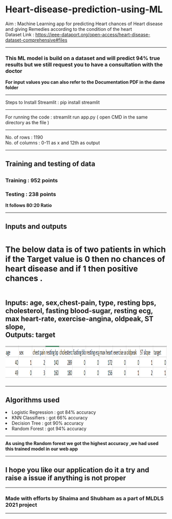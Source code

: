 # Heart-disease-prediction-using-ML
Aim : Machine Learning app for predicting Heart chances of Heart disease and giving Remedies according to the condition of the heart <br>
Dataset Link : https://ieee-dataport.org/open-access/heart-disease-dataset-comprehensive#files <br><hr>
<b><h3>This ML model is build on a dataset and will predict 94% true results but we still request you to have a consultation with the doctor </h3></b>
<b> For input values you can also refer to the Documentation PDF in the dame folder</b>
<hr>
Steps to Install Streamlit :
pip install streamlit
<br> <hr>
For running the code :
streamlit run app.py ( open CMD in the same directory as the file ) 
<hr>
No. of rows : 1190 <br>
No. of columns : 0-11 as x and 12th as output <br>
<hr>
<b><h2>Training and testing of data<h2></b>
<h3>Training : 952 points</h3>
<h3>Testing : 238 points</h3>
<b> It follows 80:20 Ratio</b>
<hr>

<b><h2>Inputs and outputs<h2></b>
<h3>The below data is of two patients in which if the Target value is 0 then no chances of heart disease and if 1 then positive chances .</h3><br>
<b>Inputs: </b>age,	sex,chest-pain, type,	resting bps,	cholesterol,	fasting blood-sugar,	resting ecg,	max heart-rate,	exercise-angina,	oldpeak,	ST slope, <br>
<b>Outputs: </b> target 

<img src="Sample_data.PNG" height="100" width="800"></img>
<!-- <li>For Sex ,it is 1 for male and 0 for female</li><br> -->
<hr>

<b><h2>Algorithms used</h2></b>
<li>Logistic Regression : got 84% accuracy</li>
<li>KNN Classifiers     : got 66% accuracy</li>
<li>Decision Tree       : got 90% accuracy</li>
<li>Random Forest       : got 94% accuracy</li>
<hr>
<b> As using the Random forest we got the highest accuracy ,we had used this trained model in our web app </b>
<hr>

  <h2><b>I hope you like our application do it a try and raise a issue if anything is not proper </b></h2>

<hr>
  <b><h3>Made with efforts by Shaima and Shubham as a part of MLDLS 2021 project </h3></b>
<hr>
